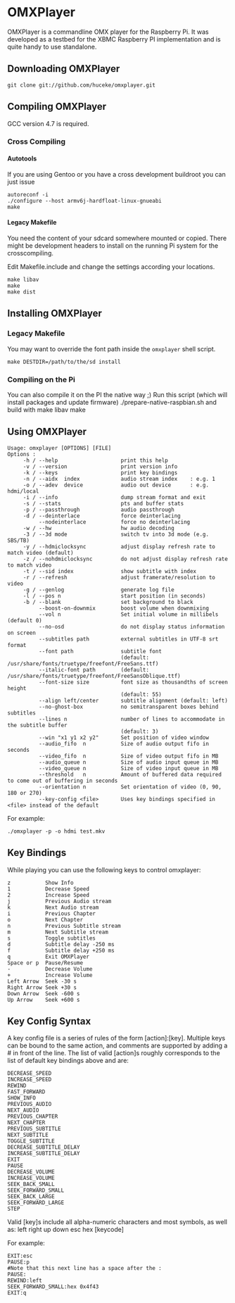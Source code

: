 OMXPlayer
=========

OMXPlayer is a commandline OMX player for the Raspberry Pi. It was developed as
a testbed for the XBMC Raspberry PI implementation and is quite handy to use
standalone.

Downloading OMXPlayer
---------------------

    git clone git://github.com/huceke/omxplayer.git

Compiling OMXPlayer
-------------------

GCC version 4.7 is required.

### Cross Compiling

#### Autotools

If you are using Gentoo or you have a cross development buildroot you can just
issue

    autoreconf -i
    ./configure --host armv6j-hardfloat-linux-gnueabi
    make

#### Legacy Makefile

You need the content of your sdcard somewhere mounted or copied. There might be
development headers to install on the running Pi system for the crosscompiling.

Edit Makefile.include and change the settings according your locations.

    make libav
    make
    make dist

Installing OMXPlayer
--------------------

### Legacy Makefile

You may want to override the font path inside the `omxplayer` shell script.

    make DESTDIR=/path/to/the/sd install


### Compiling on the Pi

You can also compile it on the PI the native way ;)
Run this script (which will install packages and update firmware)
    ./prepare-native-raspbian.sh
and build with
    make libav
    make

Using OMXPlayer
---------------

    Usage: omxplayer [OPTIONS] [FILE]
    Options :
         -h / --help                    print this help
         -v / --version                 print version info
         -k / --keys                    print key bindings
         -n / --aidx  index             audio stream index    : e.g. 1
         -o / --adev  device            audio out device      : e.g. hdmi/local
         -i / --info                    dump stream format and exit
         -s / --stats                   pts and buffer stats
         -p / --passthrough             audio passthrough
         -d / --deinterlace             force deinterlacing
              --nodeinterlace           force no deinterlacing
         -w / --hw                      hw audio decoding
         -3 / --3d mode                 switch tv into 3d mode (e.g. SBS/TB)
         -y / --hdmiclocksync           adjust display refresh rate to match video (default)
         -z / --nohdmiclocksync         do not adjust display refresh rate to match video
         -t / --sid index               show subtitle with index
         -r / --refresh                 adjust framerate/resolution to video
         -g / --genlog                  generate log file
         -l / --pos n                   start position (in seconds)
         -b / --blank                   set background to black
              --boost-on-downmix        boost volume when downmixing
              --vol n                   Set initial volume in millibels (default 0)
              --no-osd                  do not display status information on screen
              --subtitles path          external subtitles in UTF-8 srt format
              --font path               subtitle font
                                        (default: /usr/share/fonts/truetype/freefont/FreeSans.ttf)
              --italic-font path        (default: /usr/share/fonts/truetype/freefont/FreeSansOblique.ttf)
              --font-size size          font size as thousandths of screen height
                                        (default: 55)
              --align left/center       subtitle alignment (default: left)
              --no-ghost-box            no semitransparent boxes behind subtitles
              --lines n                 number of lines to accommodate in the subtitle buffer
                                        (default: 3)
              --win "x1 y1 x2 y2"       Set position of video window
              --audio_fifo  n           Size of audio output fifo in seconds
              --video_fifo  n           Size of video output fifo in MB
              --audio_queue n           Size of audio input queue in MB
              --video_queue n           Size of video input queue in MB
              --threshold   n           Amount of buffered data required to come out of buffering in seconds
              --orientation n           Set orientation of video (0, 90, 180 or 270)
              --key-config <file>       Uses key bindings specified in <file> instead of the default

For example:

    ./omxplayer -p -o hdmi test.mkv

Key Bindings
------------

While playing you can use the following keys to control omxplayer:

    z			Show Info
    1			Decrease Speed
    2			Increase Speed
    j			Previous Audio stream
    k			Next Audio stream
    i			Previous Chapter
    o			Next Chapter
    n			Previous Subtitle stream
    m			Next Subtitle stream
    s			Toggle subtitles
    d			Subtitle delay -250 ms
    f			Subtitle delay +250 ms
    q			Exit OMXPlayer
    Space or p	Pause/Resume
    -			Decrease Volume
    +			Increase Volume
    Left Arrow	Seek -30 s
    Right Arrow	Seek +30 s
    Down Arrow	Seek -600 s
    Up Arrow	Seek +600 s

Key Config Syntax
-----------------

A key config file is a series of rules of the form [action]:[key]. Multiple keys can be bound
to the same action, and comments are supported by adding a # in front of the line.
The list of valid [action]s roughly corresponds to the list of default key bindings above and are:

    DECREASE_SPEED
    INCREASE_SPEED
    REWIND
    FAST_FORWARD
    SHOW_INFO
    PREVIOUS_AUDIO
    NEXT_AUDIO
    PREVIOUS_CHAPTER
    NEXT_CHAPTER
    PREVIOUS_SUBTITLE
    NEXT_SUBTITLE
    TOGGLE_SUBTITLE
    DECREASE_SUBTITLE_DELAY
    INCREASE_SUBTITLE_DELAY
    EXIT
    PAUSE
    DECREASE_VOLUME
    INCREASE_VOLUME
    SEEK_BACK_SMALL
    SEEK_FORWARD_SMALL
    SEEK_BACK_LARGE
    SEEK_FORWARD_LARGE
    STEP

Valid [key]s include all alpha-numeric characters and most symbols, as well as:
    left
    right
    up
    down
    esc
    hex [keycode]

For example:

    EXIT:esc
    PAUSE:p
    #Note that this next line has a space after the :
    PAUSE:
    REWIND:left
    SEEK_FORWARD_SMALL:hex 0x4f43
    EXIT:q

